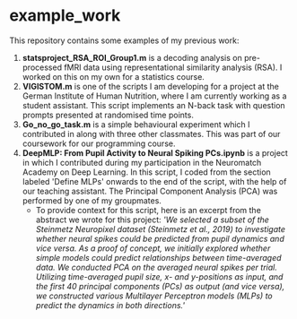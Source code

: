 # example_work

This repository contains some examples of my previous work:

1. **statsproject_RSA_ROI_Group1.m** is a decoding analysis on pre-processed fMRI data using representational similarity analysis (RSA). I worked on this on my own for a statistics course.
2. **VIGISTOM.m** is one of the scripts I am developing for a project at the German Institute of Human Nutrition, where I am currently working as a student assistant. This script implements an N-back task with question prompts presented at randomised time points.
2. **Go_no_go_task.m** is a simple behavioural experiment which I contributed in along with three other classmates. This was part of our coursework for our programming course.
3. **DeepMLP: From Pupil Activity to Neural Spiking PCs.ipynb** is a project in which I contributed during my participation in the Neuromatch Academy on Deep Learning. In this script, I coded from the section labeled 'Define MLPs' onwards to the end of the script, with the help of our teaching assistant. The Principal Component Analysis (PCA) was performed by one of my groupmates.
    - To provide context for this script, here is an excerpt from the abstract we wrote for this project: *'We selected a subset of the Steinmetz Neuropixel     dataset (Steinmetz et al., 2019) to investigate whether neural spikes could be predicted from pupil dynamics and vice versa. As a proof of concept, we initially explored whether simple models could predict relationships between time-averaged data. We conducted PCA on the averaged neural spikes per trial. Utilizing time-averaged pupil size, x- and y-positions as input, and the first 40 principal components (PCs) as output (and vice versa), we constructed various Multilayer Perceptron models (MLPs) to predict the dynamics in both directions.'*
